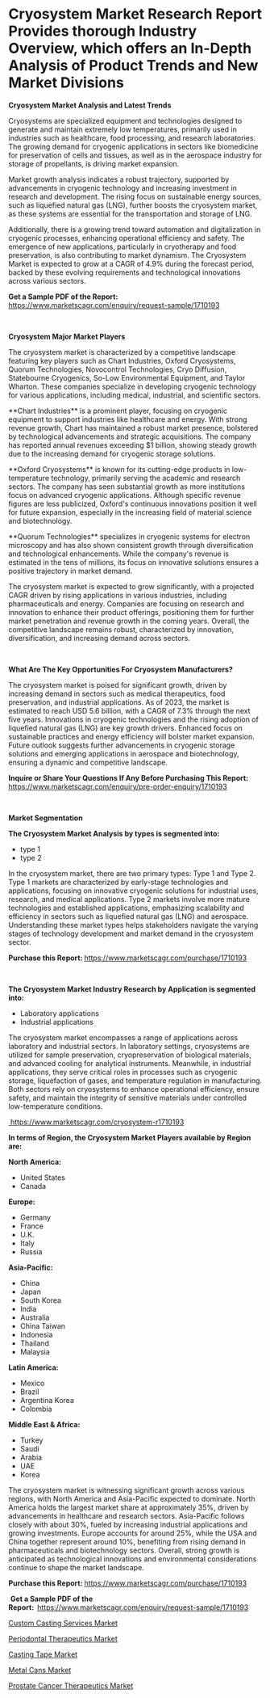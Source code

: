 <p><h1>Cryosystem Market Research Report Provides thorough Industry Overview, which offers an In-Depth Analysis of Product Trends and New Market Divisions</h1></p><p><strong>Cryosystem Market Analysis and Latest Trends</strong></p>
<p><p>Cryosystems are specialized equipment and technologies designed to generate and maintain extremely low temperatures, primarily used in industries such as healthcare, food processing, and research laboratories. The growing demand for cryogenic applications in sectors like biomedicine for preservation of cells and tissues, as well as in the aerospace industry for storage of propellants, is driving market expansion. </p><p>Market growth analysis indicates a robust trajectory, supported by advancements in cryogenic technology and increasing investment in research and development. The rising focus on sustainable energy sources, such as liquefied natural gas (LNG), further boosts the cryosystem market, as these systems are essential for the transportation and storage of LNG. </p><p>Additionally, there is a growing trend toward automation and digitalization in cryogenic processes, enhancing operational efficiency and safety. The emergence of new applications, particularly in cryotherapy and food preservation, is also contributing to market dynamism. The Cryosystem Market is expected to grow at a CAGR of 4.9% during the forecast period, backed by these evolving requirements and technological innovations across various sectors.</p></p>
<p><strong>Get a Sample PDF of the Report:&nbsp;</strong> <a href="https://www.marketscagr.com/enquiry/request-sample/1710193?utm_campaign=1126&utm_medium=2&utm_source=Github&utm_content=ia&utm_term=22102024&utm_id=cryosystem">https://www.marketscagr.com/enquiry/request-sample/1710193</a></p>
<p>&nbsp;</p>
<p><strong>Cryosystem Major Market Players</strong></p>
<p><p>The cryosystem market is characterized by a competitive landscape featuring key players such as Chart Industries, Oxford Cryosystems, Quorum Technologies, Novocontrol Technologies, Cryo Diffusion, Statebourne Cryogenics, So-Low Environmental Equipment, and Taylor Wharton. These companies specialize in developing cryogenic technology for various applications, including medical, industrial, and scientific sectors.</p><p>**Chart Industries** is a prominent player, focusing on cryogenic equipment to support industries like healthcare and energy. With strong revenue growth, Chart has maintained a robust market presence, bolstered by technological advancements and strategic acquisitions. The company has reported annual revenues exceeding $1 billion, showing steady growth due to the increasing demand for cryogenic storage solutions.</p><p>**Oxford Cryosystems** is known for its cutting-edge products in low-temperature technology, primarily serving the academic and research sectors. The company has seen substantial growth as more institutions focus on advanced cryogenic applications. Although specific revenue figures are less publicized, Oxford's continuous innovations position it well for future expansion, especially in the increasing field of material science and biotechnology.</p><p>**Quorum Technologies** specializes in cryogenic systems for electron microscopy and has also shown consistent growth through diversification and technological enhancements. While the company's revenue is estimated in the tens of millions, its focus on innovative solutions ensures a positive trajectory in market demand.</p><p>The cryosystem market is expected to grow significantly, with a projected CAGR driven by rising applications in various industries, including pharmaceuticals and energy. Companies are focusing on research and innovation to enhance their product offerings, positioning them for further market penetration and revenue growth in the coming years. Overall, the competitive landscape remains robust, characterized by innovation, diversification, and increasing demand across sectors.</p></p>
<p>&nbsp;</p>
<p><strong>What Are The Key Opportunities For Cryosystem Manufacturers?</strong></p>
<p><p>The cryosystem market is poised for significant growth, driven by increasing demand in sectors such as medical therapeutics, food preservation, and industrial applications. As of 2023, the market is estimated to reach USD 5.6 billion, with a CAGR of 7.3% through the next five years. Innovations in cryogenic technologies and the rising adoption of liquefied natural gas (LNG) are key growth drivers. Enhanced focus on sustainable practices and energy efficiency will bolster market expansion. Future outlook suggests further advancements in cryogenic storage solutions and emerging applications in aerospace and biotechnology, ensuring a dynamic and competitive landscape.</p></p>
<p><strong>Inquire or Share Your Questions If Any Before Purchasing This Report:</strong> <a href="https://www.marketscagr.com/enquiry/pre-order-enquiry/1710193?utm_campaign=1126&utm_medium=2&utm_source=Github&utm_content=ia&utm_term=22102024&utm_id=cryosystem">https://www.marketscagr.com/enquiry/pre-order-enquiry/1710193</a></p>
<p>&nbsp;</p>
<p><strong>Market Segmentation</strong></p>
<p><strong>The Cryosystem Market Analysis by types is segmented into:</strong></p>
<p><ul><li>type 1</li><li>type 2</li></ul></p>
<p><p>In the cryosystem market, there are two primary types: Type 1 and Type 2. Type 1 markets are characterized by early-stage technologies and applications, focusing on innovative cryogenic solutions for industrial uses, research, and medical applications. Type 2 markets involve more mature technologies and established applications, emphasizing scalability and efficiency in sectors such as liquefied natural gas (LNG) and aerospace. Understanding these market types helps stakeholders navigate the varying stages of technology development and market demand in the cryosystem sector.</p></p>
<p><strong>Purchase this Report:&nbsp;</strong><a href="https://www.marketscagr.com/purchase/1710193?utm_campaign=1126&utm_medium=2&utm_source=Github&utm_content=ia&utm_term=22102024&utm_id=cryosystem">https://www.marketscagr.com/purchase/1710193</a></p>
<p>&nbsp;</p>
<p><strong>The Cryosystem Market Industry Research by Application is segmented into:</strong></p>
<p><ul><li>Laboratory applications</li><li>Industrial applications</li></ul></p>
<p><p>The cryosystem market encompasses a range of applications across laboratory and industrial sectors. In laboratory settings, cryosystems are utilized for sample preservation, cryopreservation of biological materials, and advanced cooling for analytical instruments. Meanwhile, in industrial applications, they serve critical roles in processes such as cryogenic storage, liquefaction of gases, and temperature regulation in manufacturing. Both sectors rely on cryosystems to enhance operational efficiency, ensure safety, and maintain the integrity of sensitive materials under controlled low-temperature conditions.</p></p>
<p><a href="https://www.marketscagr.com/cryosystem-r1710193?utm_campaign=1126&utm_medium=2&utm_source=Github&utm_content=ia&utm_term=22102024&utm_id=cryosystem">&nbsp;https://www.marketscagr.com/cryosystem-r1710193</a></p>
<p><strong>In terms of Region, the Cryosystem Market Players available by Region are:</strong></p>
<p>
    <p> <strong> North America: </strong>
        <ul>
            <li>United States</li>
            <li>Canada</li>
        </ul>
        </p> 
    <p> <strong> Europe: </strong>
        <ul>
            <li>Germany</li>
            <li>France</li>
            <li>U.K.</li>
            <li>Italy</li>
            <li>Russia</li>
        </ul>
        </p> 
    <p> <strong> Asia-Pacific: </strong>
        <ul>
            <li>China</li>
            <li>Japan</li>
            <li>South Korea</li>
            <li>India</li>
            <li>Australia</li>
            <li>China Taiwan</li>
            <li>Indonesia</li>
            <li>Thailand</li>
            <li>Malaysia</li>
        </ul>
        </p> 
    <p> <strong> Latin America: </strong>
        <ul>
            <li>Mexico</li>
            <li>Brazil</li>
            <li>Argentina Korea</li>
            <li>Colombia</li>
        </ul>
        </p> 
    <p> <strong> Middle East & Africa: </strong>
        <ul>
            <li>Turkey</li>
            <li>Saudi</li>
            <li>Arabia</li>
            <li>UAE</li>
            <li>Korea</li>
        </ul>
    </p>
    </p>
<p><p>The cryosystem market is witnessing significant growth across various regions, with North America and Asia-Pacific expected to dominate. North America holds the largest market share at approximately 35%, driven by advancements in healthcare and research sectors. Asia-Pacific follows closely with about 30%, fueled by increasing industrial applications and growing investments. Europe accounts for around 25%, while the USA and China together represent around 10%, benefiting from rising demand in pharmaceuticals and biotechnology sectors. Overall, strong growth is anticipated as technological innovations and environmental considerations continue to shape the market landscape.</p></p>
<p><strong>Purchase this Report: </strong><a href="https://www.marketscagr.com/purchase/1710193?utm_campaign=1126&utm_medium=2&utm_source=Github&utm_content=ia&utm_term=22102024&utm_id=cryosystem">https://www.marketscagr.com/purchase/1710193</a></p>
<p>&nbsp;<strong>Get a Sample PDF of the Report:&nbsp;&nbsp;</strong><a href="https://www.marketscagr.com/enquiry/request-sample/1710193?utm_campaign=1126&utm_medium=2&utm_source=Github&utm_content=ia&utm_term=22102024&utm_id=cryosystem">https://www.marketscagr.com/enquiry/request-sample/1710193</a></p>
<p><strong></strong></p>
<p><p><a href="https://www.linkedin.com/pulse/emerging-opportunities-challenges-global-custom-casting-services-40goe?utm_campaign=1126&utm_medium=2&utm_source=Github&utm_content=ia&utm_term=22102024&utm_id=cryosystem">Custom Casting Services Market</a></p><p><a href="https://www.linkedin.com/pulse/periodontal-therapeutics-market-outlook-forecast-from-mwqre?utm_campaign=1126&utm_medium=2&utm_source=Github&utm_content=ia&utm_term=22102024&utm_id=cryosystem">Periodontal Therapeutics Market</a></p><p><a href="https://www.linkedin.com/pulse/casting-tape-market-innovations-trends-comprehensive-study-2024-2031-tcsfc?utm_campaign=1126&utm_medium=2&utm_source=Github&utm_content=ia&utm_term=22102024&utm_id=cryosystem">Casting Tape Market</a></p><p><a href="https://www.linkedin.com/pulse/global-metal-cans-market-trends-forecasts-strategic-analysis-37cje?utm_campaign=1126&utm_medium=2&utm_source=Github&utm_content=ia&utm_term=22102024&utm_id=cryosystem">Metal Cans Market</a></p><p><a href="https://www.linkedin.com/pulse/prostate-cancer-therapeutics-market-report-product-type-z5sqe?utm_campaign=1126&utm_medium=2&utm_source=Github&utm_content=ia&utm_term=22102024&utm_id=cryosystem">Prostate Cancer Therapeutics Market</a></p></p>